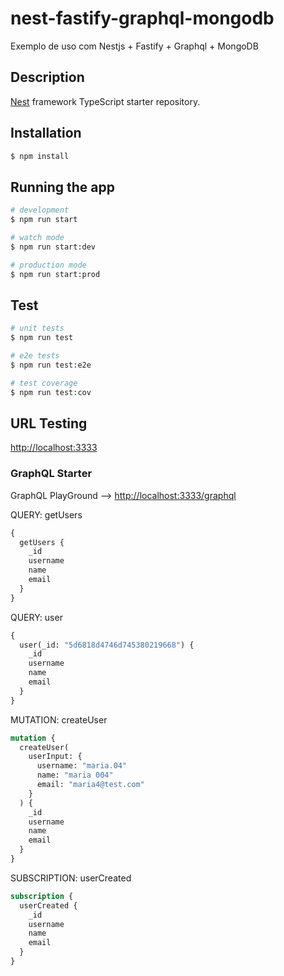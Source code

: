 # nest-fastify-graphql-mongodb

Exemplo de uso com Nestjs + Fastify + Graphql + MongoDB

## Description

[Nest](https://github.com/nestjs/nest) framework TypeScript starter repository.

## Installation

```bash
$ npm install
```

## Running the app

```bash
# development
$ npm run start

# watch mode
$ npm run start:dev

# production mode
$ npm run start:prod
```

## Test

```bash
# unit tests
$ npm run test

# e2e tests
$ npm run test:e2e

# test coverage
$ npm run test:cov
```

## URL Testing

<http://localhost:3333>

### GraphQL Starter

GraphQL PlayGround --> <http://localhost:3333/graphql>

QUERY: getUsers

```graphql
{
  getUsers {
    _id
    username
    name
    email
  }
}
```

QUERY: user

```graphql
{
  user(_id: "5d6818d4746d745380219668") {
    _id
    username
    name
    email
  }
}
```

MUTATION: createUser

```graphql
mutation {
  createUser(
    userInput: {
      username: "maria.04"
      name: "maria 004"
      email: "maria4@test.com"
    }
  ) {
    _id
    username
    name
    email
  }
}
```

SUBSCRIPTION: userCreated

```graphql
subscription {
  userCreated {
    _id
    username
    name
    email
  }
}
```
